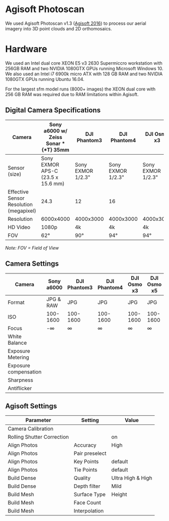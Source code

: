 # Agisoft Photoscan 

We used Agisoft Photoscan v1.3 ([Agisoft 2016](http://www.agisoft.com/)) to process our aerial
imagery into 3D point clouds and 2D orthomosaics.

# Hardware

We used an Intel dual core XEON E5 v3 2630 Supermiccro workstation with 256GB RAM and 
two NVIDIA 1080GTX GPUs running Microsoft Windows 10.
We also used an Intel i7 6900k micro ATX with 128 GB RAM and two NVIDIA 1080GTX GPUs 
running Ubuntu 16.04.

For the largest sfm model runs (8000+ images) the XEON dual core with 256 GB RAM was 
required due to RAM limitations within Agisoft.



## Digital Camera Specifications
|Camera|Sony a6000 w/ Zeiss Sonar *{*T} 35mm|DJI Phantom3|DJI Phantom4|DJI Osmo x3|DJI Osmo x5|
|------|----------|------------|------------|-----------|-----------| 
|Sensor (size)|Sony EXMOR APS-C (23.5 x 15.6 mm)|Sony EXMOR 1/2.3"|Sony EXMOR 1/2.3"|Sony EXMOR 1/2.3"|Panasonic Micro 4/3"| 
|Effective Sensor Resolution (megapixel)|24.3|12|16|
|Resolution|6000x4000|4000x3000|4000x3000|4000x3000|4608x3456| 
|HD Video|1080p|4k|4k|4k|4k| 
|FOV|62°|90°|94°|94°|72°| 

*Note: FOV = Field of View* 

## Camera Settings
|Camera|Sony a6000|DJI Phantom3|DJI Phantom4|DJI Osmo x3|DJI Osmo x5|
|------|----------|------------|------------|-----------|-----------| 
|Format|JPG & RAW|JPG|JPG|JPG|JPG| 
|ISO|100-1600|100-1600|100-1600|100-1600|100-1600|
|Focus|-∞|∞|∞|∞|∞|
|White Balance|| | | | | 
|Exposure Metering|| | | | | 
Exposure compensation|| | | | | 
|Sharpness|| | | | | 
|Antiflicker|| | | | | 

## Agisoft Settings
|Parameter|Setting|Value|
|---------|-------|-----|
|Camera Calibration| | |
|Rolling Shutter Correction||on|
|Align Photos|Accuracy|High|
|Align Photos|Pair preselect| |
|Align Photos|Key Points|default|
|Align Photos|Tie Points|default|
|Build Dense|Quality|Ultra High & High|
|Build Dense|Depth filter|Mild|
|Build Mesh|Surface Type|Height|
|Build Mesh|Face Count||
Build Mesh|Interpolation| |

